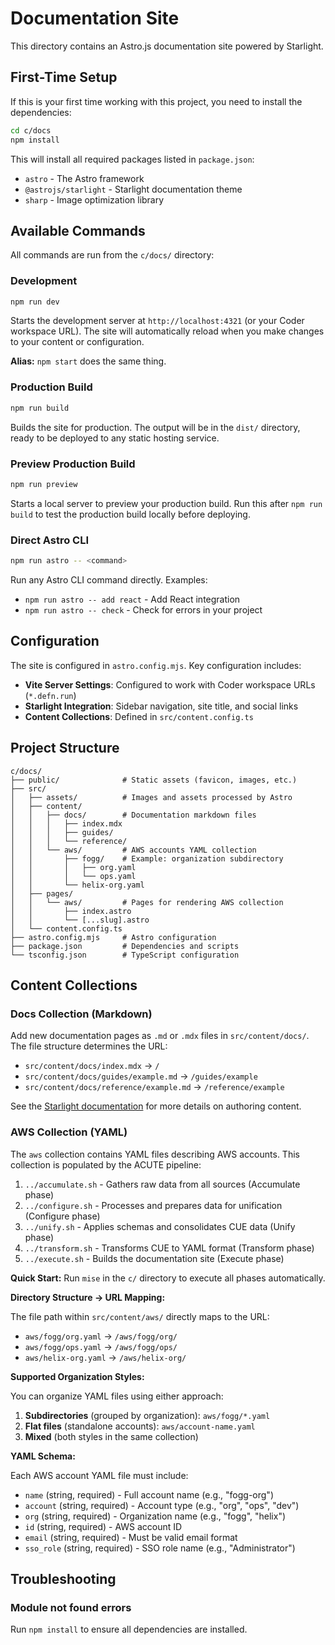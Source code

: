 # Documentation Site

This directory contains an Astro.js documentation site powered by Starlight.

## First-Time Setup

If this is your first time working with this project, you need to install the dependencies:

```bash
cd c/docs
npm install
```

This will install all required packages listed in `package.json`:

- `astro` - The Astro framework
- `@astrojs/starlight` - Starlight documentation theme
- `sharp` - Image optimization library

## Available Commands

All commands are run from the `c/docs/` directory:

### Development

```bash
npm run dev
```

Starts the development server at `http://localhost:4321` (or your Coder workspace URL). The site will automatically reload when you make changes to your content or configuration.

**Alias:** `npm start` does the same thing.

### Production Build

```bash
npm run build
```

Builds the site for production. The output will be in the `dist/` directory, ready to be deployed to any static hosting service.

### Preview Production Build

```bash
npm run preview
```

Starts a local server to preview your production build. Run this after `npm run build` to test the production build locally before deploying.

### Direct Astro CLI

```bash
npm run astro -- <command>
```

Run any Astro CLI command directly. Examples:

- `npm run astro -- add react` - Add React integration
- `npm run astro -- check` - Check for errors in your project

## Configuration

The site is configured in `astro.config.mjs`. Key configuration includes:

- **Vite Server Settings**: Configured to work with Coder workspace URLs (`*.defn.run`)
- **Starlight Integration**: Sidebar navigation, site title, and social links
- **Content Collections**: Defined in `src/content.config.ts`

## Project Structure

```
c/docs/
├── public/              # Static assets (favicon, images, etc.)
├── src/
│   ├── assets/          # Images and assets processed by Astro
│   ├── content/
│   │   ├── docs/        # Documentation markdown files
│   │   │   ├── index.mdx
│   │   │   ├── guides/
│   │   │   └── reference/
│   │   └── aws/         # AWS accounts YAML collection
│   │       ├── fogg/    # Example: organization subdirectory
│   │       │   ├── org.yaml
│   │       │   └── ops.yaml
│   │       └── helix-org.yaml
│   ├── pages/
│   │   └── aws/         # Pages for rendering AWS collection
│   │       ├── index.astro
│   │       └── [...slug].astro
│   └── content.config.ts
├── astro.config.mjs     # Astro configuration
├── package.json         # Dependencies and scripts
└── tsconfig.json        # TypeScript configuration
```

## Content Collections

### Docs Collection (Markdown)

Add new documentation pages as `.md` or `.mdx` files in `src/content/docs/`. The file structure determines the URL:

- `src/content/docs/index.mdx` → `/`
- `src/content/docs/guides/example.md` → `/guides/example`
- `src/content/docs/reference/example.md` → `/reference/example`

See the [Starlight documentation](https://starlight.astro.build/) for more details on authoring content.

### AWS Collection (YAML)

The `aws` collection contains YAML files describing AWS accounts. This collection is populated by the ACUTE pipeline:

1. `../accumulate.sh` - Gathers raw data from all sources (Accumulate phase)
2. `../configure.sh` - Processes and prepares data for unification (Configure phase)
3. `../unify.sh` - Applies schemas and consolidates CUE data (Unify phase)
4. `../transform.sh` - Transforms CUE to YAML format (Transform phase)
5. `../execute.sh` - Builds the documentation site (Execute phase)

**Quick Start:** Run `mise` in the `c/` directory to execute all phases automatically.

**Directory Structure → URL Mapping:**

The file path within `src/content/aws/` directly maps to the URL:

- `aws/fogg/org.yaml` → `/aws/fogg/org/`
- `aws/fogg/ops.yaml` → `/aws/fogg/ops/`
- `aws/helix-org.yaml` → `/aws/helix-org/`

**Supported Organization Styles:**

You can organize YAML files using either approach:

1. **Subdirectories** (grouped by organization): `aws/fogg/*.yaml`
2. **Flat files** (standalone accounts): `aws/account-name.yaml`
3. **Mixed** (both styles in the same collection)

**YAML Schema:**

Each AWS account YAML file must include:

- `name` (string, required) - Full account name (e.g., "fogg-org")
- `account` (string, required) - Account type (e.g., "org", "ops", "dev")
- `org` (string, required) - Organization name (e.g., "fogg", "helix")
- `id` (string, required) - AWS account ID
- `email` (string, required) - Must be valid email format
- `sso_role` (string, required) - SSO role name (e.g., "Administrator")

## Troubleshooting

### Module not found errors

Run `npm install` to ensure all dependencies are installed.
